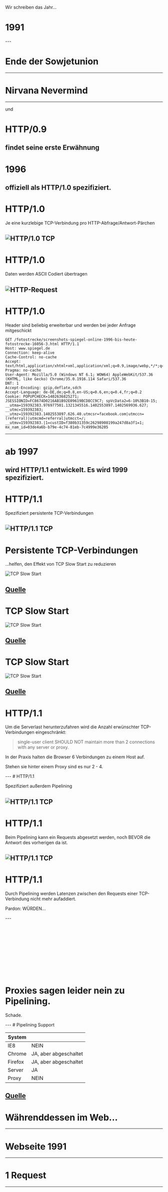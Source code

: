 <!-- .slide: data-background="images/backgrounds/shutterstock_197424404.jpg" data-state="inverted" -->

Wir schreiben das Jahr...

<h1 class="fragment">1991</h1>
---
<!-- .slide: data-background="images/backgrounds/shutterstock_147916586.jpg" data-state="inverted" -->

# Ende der Sowjetunion
---
<!-- .slide: data-background="images/backgrounds/nevermind.jpg" data-state="inverted" -->

# Nirvana Nevermind
---
<!-- .slide: data-background="images/backgrounds/1280px-Tim_Berners-Lee_CP_2.jpg" data-state="inverted faded grayscaled" -->

und

# HTTP/0.9

findet seine erste Erwähnung
---
<!-- .slide: data-background="images/backgrounds/shutterstock_4021051.jpg" data-state="inverted faded" -->

# 1996

offiziell als HTTP/1.0 spezifiziert.
---
# HTTP/1.0

Je eine kurzlebige TCP-Verbindung pro HTTP-Abfrage/Antwort-Pärchen

![HTTP/1.0 TCP](images/HTTP-1.0-TCP.png)
---
# HTTP/1.0

Daten werden ASCII Codiert übertragen

![HTTP-Request](images/HTTP-Request.png)
---
# HTTP/1.0
<!-- .slide: data-background="images/backgrounds/shutterstock_4021051.jpg" data-state="inverted faded" -->

Header sind beliebig erweiterbar und werden bei jeder Anfrage mitgeschickt

```
GET /fotostrecke/screenshots-spiegel-online-1996-bis-heute-fotostrecke-16056-3.html HTTP/1.1
Host: www.spiegel.de
Connection: keep-alive
Cache-Control: no-cache
Accept: text/html,application/xhtml+xml,application/xml;q=0.9,image/webp,*/*;q=0.8
Pragma: no-cache
User-Agent: Mozilla/5.0 (Windows NT 6.1; WOW64) AppleWebKit/537.36 (KHTML, like Gecko) Chrome/35.0.1916.114 Safari/537.36
DNT: 1
Accept-Encoding: gzip,deflate,sdch
Accept-Language: de-DE,de;q=0.8,en-US;q=0.6,en;q=0.4,fr;q=0.2
Cookie: POPUPCHECK=1402636825271; JSESSIONID=FC8674D0216AB1B92E09619BCD8CC9C7; spVcData2=6-10%3B10-15; __utma=159392383.976977501.1321345516.1402553897.1402569936.627; __utmc=159392383; __utmz=159392383.1402553897.626.40.utmcsr=facebook.com|utmccn=(referral)|utmcmd=referral|utmcct=/; __utmv=159392383.|1=custID=f380b31359c26298908199a247d8a3f1=1; mx_nam_id=03de4a6b-b79e-4c74-81eb-7c4999e36205
 ```
---
<!-- .slide: data-background="images/backgrounds/shutterstock_4021051.jpg" data-state="inverted faded" -->

# ab 1997

wird HTTP/1.1 entwickelt. Es wird 1999 spezifiziert.
---
# HTTP/1.1

Spezifiziert persistente TCP-Verbindungen

![HTTP/1.1 TCP](images/HTTP-1.1-TCP.png)
---
# Persistente TCP-Verbindungen

...helfen, den Effekt von TCP Slow Start zu reduzieren

![TCP Slow Start](images/tcp_slow_start.png)

[Quelle](https://libosong.appspot.com/spdy/index.html#20)
---
# TCP Slow Start

![TCP Slow Start](images/slow_start_graph.png)

[Quelle](http://packetlife.net/blog/2011/jul/5/tcp-slow-start/)
---
# TCP Slow Start

![TCP Slow Start](images/tcp_slow_start_request.png)

[Quelle](https://libosong.appspot.com/spdy/index.html#21)
---
# HTTP/1.1

Um die Serverlast herunterzufahren wird die Anzahl erwünschter TCP-Verbindungen eingeschränkt:

> single-user client SHOULD NOT maintain more than 2 connections with any server or proxy.

In der Praxis halten die Browser 6 Verbindungen zu einem Host auf.

<p class="fragment">Stehen sie hinter einem Proxy sind es nur 2 - 4.</p>
---
# HTTP/1.1

Spezifiziert außerdem Pipelining

![HTTP/1.1 TCP](images/HTTP-1.1-TCP-Pipelining.png)
---
# HTTP/1.1

Beim Pipelining kann ein Requests abgesetzt werden, noch BEVOR die Antwort des vorherigen da ist.

![HTTP/1.1 TCP](images/HTTP-1.1-TCP-Pipelining-2.png)
---
# HTTP/1.1

Durch Pipelining werden Latenzen zwischen den Requests einer TCP-Verbindung nicht mehr aufaddiert.

<p class="fragment">Pardon: WÜRDEN...</p>
---
<!-- .slide: data-background="images/reactions/tumblr_lbdnzkTGkq1qe0eclo1_r1_500.gif" data-state="inverted" -->

<br><br><br><br>
<br><br><br><br>
<br>
# Proxies sagen leider nein zu Pipelining.

<p class="fragment">Schade.</p>
---
# Pipelining Support

| System  |                                   |
|---------|-----------------------------------|
| IE8     | NEIN                              |
| Chrome  | JA, aber abgeschaltet             |
| Firefox | JA, aber abgeschaltet             |
| Server  | JA                                |
| Proxy   | NEIN                              |

[Quelle](https://libosong.appspot.com/spdy/index.html#17)
---
<!-- .slide: data-background="images/backgrounds/shutterstock_197553677.jpg" data-state="inverted" -->

# Währenddessen im Web...
---
<!-- .slide: data-background="images/backgrounds/website-1991.png" data-state="inverted" -->

# Webseite 1991
---
<!-- .slide: data-background="images/backgrounds/website-1991.png" data-state="inverted faded" -->

# 1 Request
---
<!-- .slide: data-background="images/reactions/tumblr_inline_my8bn7Af5g1raprkq.gif" data-state="inverted" -->

<br><br><br><br>
<br><br><br><br>
# Seite schnell, alles smooth, macht Spaß!
---
<!-- .slide: data-background="images/backgrounds/website-1996.png" data-state="inverted" -->

# Webseite 1996
---
<!-- .slide: data-background="images/backgrounds/website-1996.png" data-state="inverted faded" -->

# 7 Requests
---
<!-- .slide: data-background="images/reactions/tumblr_inline_my8bn7Af5g1raprkq.gif" data-state="inverted" -->

<br><br><br><br>
<br><br><br><br>
# Alles okay!
---
<!-- .slide: data-background="images/backgrounds/website-1998.png" data-state="inverted" -->

# Webseite 1998
---
<!-- .slide: data-background="images/backgrounds/website-1998.png" data-state="inverted faded" -->

# 85 Requests
---
<!-- .slide: data-background="images/reactions/r4lKi9i.gif" data-state="inverted" -->

<br><br><br><br>
<br><br><br><br>
# Ähm... 85 Requests?
---
<!-- .slide: data-background="images/backgrounds/website-2014.png" data-state="inverted" -->

# Webseite 2014
---
<!-- .slide: data-background="images/backgrounds/website-2014.png" data-state="inverted faded" -->

# 172 Requests
<h1 class="fragment">(ohne Werbung)</h1>

---
<!-- .slide: data-background="images/reactions/OaR0Y38.gif" data-state="inverted" -->

<br><br><br><br>
<br><br><br><br>
# 125 Requests? WTF-Copter!
---
# 1995 - heute

![HTTP Archive Trends](images/HTTP-Archive-Trends-Total-Size.png)

HTTP Requests: von 74 auf 96
---
<!-- .slide: data-background="images/backgrounds/shutterstock_195671744.jpg" data-state="inverted" -->

# Breitband to the Rescue?
---
# Nope!

![Bandwidth Benefits](images/Bandwidth-Benefits.png)

[Quelle](https://docs.google.com/a/chromium.org/viewer?a=v&pid=sites&srcid=Y2hyb21pdW0ub3JnfGRldnxneDoxMzcyOWI1N2I4YzI3NzE2)
---

> An increase from 5Mbps to 10Mbps results in a disappointing 5% improvement in page load times.

[Google](https://docs.google.com/a/chromium.org/viewer?a=v&pid=sites&srcid=Y2hyb21pdW0ub3JnfGRldnxneDoxMzcyOWI1N2I4YzI3NzE2)

---

# Problem Nr. 1: Latenzen!

---

# Latenz durch Distanz

| innerhalb Deutschlands | < 50 ms       |
|------------------------|---------------|
| USA                    | 100–150 ms    |
| Fernost                | bis zu 300 ms |

---

# Latenz durch Technologie

| 100BaseT-Ethernet      | 1 ms        |
|------------------------|-------------|
| WLAN 802.11b           | 10 ms       |
| Kabel allgemein        | 10 ms       |
| DSL-6000 ohne Fastpath | 40 ms       |
| DSL-2000 ohne Fastpath | 55 ms       |
| ISDN                   | 200 ms      |
| UMTS                   | 300–400 ms  |
| GPRS                   | 700–1000 ms |

---

# Blockade durch serverseitige Verarbeitung

Zeitverlust abhängig von Servergeschwindigkeit

---

# Einwirkung von Latenzen: ...

---

<video data-autoplay class="stretch" loop src="images/Bandbreite%20low.mp4"></video>

---

| Abschnitt        | Zeitverlust |
|------------------|-------------|
| Latenz           | 90 ms       |
| Übertragungszeit | 135 ms      |
| Wartezeit Server | 45 ms       |
| **Gesamtzeit**   | **270 ms**  |

---

# Effekt von 3-facher Bandbreite: ...

---

<video data-autoplay class="stretch" loop src="images/Bandbreite%20low%20and%20high.mp4"></video>

---

| Abschnitt        | 1x Bandbreite | 3x Bandbreite |
|------------------|---------------|---------------|
| Latenz           | 90 ms         | 90 ms         |
| Übertragungszeit | <span style="color: #FF6666">135 ms</span>        | <span style="color: #66FF99">45 ms</span>         |
| Wartezeit Server | 45 ms         | 45 ms         |
| Gesamtzeit       | <span style="color: #FF6666">270 ms</span>        | <span style="color: #66FF99">180 ms</span>         |

---

<!-- .slide: data-background="images/backgrounds/shutterstock_4021051.jpg" data-state="inverted" -->

# Problem Nr. 2: HTTP/1.x!

---
# Geringe Parallelisierbarkeit

![Bandwidth Benefits](images/HTTP-Blockade.png)

Browser machen nur 6 parallele TCP-Verbindungen auf.

<p class="fragment">(bzw. 2 - 4 hinter einem Proxy)</p>

<p class="fragment">Das Ergebnis: Aufaddieren von Latenzen</p>
---
# Ungenutzte Wartezeiten

![Bandwidth Benefits](images/HTTP-Latencies.png)

Requests müssen in Reihe abgearbeitet werden.

Pipelining würde da helfen.
---
# Kein Abbruchmechanismus

Sind alle TCP-Verbindungen mit Anfragen belegt, kann sich der Browser vorerst nicht mehr umentscheiden.

<p class="fragment">Blöd, wenn der Browser genau dann das `<script>`-Tag im Fuß der Seite findet.</p>
---
# Aufgeblasene Header

Das ständige Mitsenden der Header führt zu langsameren Anfragen.

<p class="fragment">Ein durchschnittlicher Header liegt bei 600 Bytes.</p>

<p class="fragment">Der SPON Header mit samt Cookie kommt z.B. auf knapp 1 KB.</p>

<p class="fragment">Übertragungszeit bei einem 1 MBit/s Upstream: 10 ms pro Request.</p>
---
<!-- .slide: data-background="images/reactions/tumblr_inline_mmrb6wlC0g1qz4rgp.gif" data-state="inverted" -->

<br><br><br><br>
<br><br><br><br>
# Was tun wir bisher dagegen?
---
<!-- .slide: data-background="images/backgrounds/shutterstock_4021051.jpg" data-state="inverted faded" -->

# Concatenieren

```js
grunt.initConfig({
  concat: {
    options: {
      separator: ';',
    },
    dist: {
      src: ['src/intro.js', 'src/project.js', 'src/outro.js'],
      dest: 'dist/built.js',
    },
  },
});
```
---
<!-- .slide: data-background="images/old_structure_resized.png" data-state="inverted faded" -->

# Bitmap-Spriting

```js
grunt.initConfig({
    sprite:{
      all: {
        src: 'path/to/your/sprites/*.png',
        destImg: 'destination/of/spritesheet.png',
        destCSS: 'destination/of/sprites.css'
      }
    }
  });
```
---
<!-- .slide: data-background="images/1351212646_ap_icons_white_social.png" data-state="inverted faded" -->

# SVG-Spriting

```html
<svg viewBox="0 0 100 100">
   <use xlink:href="defs.svg#icon-1"></use>
</svg>
```
---
<!-- .slide: data-background="images/icomoon.png" data-state="inverted faded" -->

# Icon Fonts verwenden
---
<!-- .slide: data-background="images/datauri.png" data-state="inverted" -->

# Ressourcen via Data-URIs inlinen
<br><br><br><br>
---
<!-- .slide: data-background="images/huey_pushed_vietnam.jpg" data-state="inverted faded" -->

# Nachteil:

Ändert sich ein Fragment aus diesen Datei-Paketen, muss alles neu übertragen werden.
---
# Desweiteren: Ressourcen über mehrere Hosts verteilen

<ul>
	<li class="fragment">Jeder Extra-Host ermöglicht 6 zusätzliche TCP-Verbindungen</li>
	<li class="fragment">Cookie-Header werden nur noch an den Haupt-Host gesendet</li>
</ul>
---
# Nachteile:

Jeder zusätzliche Host muss per DNS-Abfrage aufgelöst werden.
<p class="fragment">Jeder zusätzliche Host muss durch die TCP Slow Start Phase.</p>
<p class="fragment">Ab 4 Hosts dreht sich der Vorteil ins Negative um.</p>
---
<!-- .slide: data-background="images/reactions/tumblr_inline_n1h1w9xP6K1raprkq.gif" data-state="inverted" -->

<br><br><br><br>
<br><br><br><br>
# Puh, was für ein Aufwand!
---
<!-- .slide: data-background="images/reactions/SJxHr.gif" data-state="inverted" -->

<br><br><br><br>
<br><br><br><br>
# Enter HTTP/2, aka SPDY!
---
# HTTP/2
<!-- .slide: data-background="images/backgrounds/1761049_o.gif" data-state="inverted" -->

Daten werden binär codiert übertragen. Das ist effizienter und fehlertoleranter.
---
# HTTP/2

Headerdaten werden nur einmal zwischen den Parteien ausgetauscht. Sie gelten fortan für alle nachfolgenden Requests automatisch.

<p class="fragment">Wenn sich Header-Abschnitte später ändern, werden nur diese Teile neu übertragen (z.B. nach einem Login).</p>
---
# HTTP/2

Headerdaten werden komprimiert.

> Google observed an ~88% reduction in the size of request headers and an ~85% reduction in the size of response headers after enabling compression. This amounted to a saving of between 45 and 1142 ms in the overall page load time.

[Quelle](http://blog.teamtreehouse.com/making-the-web-faster-with-spdy)
---
# HTTP/2

[Tests der University of Delaware](http://www.eecis.udel.edu/~amer/PEL/poc/pdf/SPDY-Fan.pdf):

| Request headers | 1st         | 2nd        |
|-----------------|-------------|------------|
| HTTP Request    | 686.2       | 636.4      |
| SPDY Request    | 379.4 (55%) | 68.6 (10%) |

| Response headers | 1st         | 2nd        |
|------------------|-------------|------------|
| HTTP Response    | 444.6       | 418.7      |
| SPDY Response    | 202.0 (45%) | 69.2 (17%) |
---
# HTTP/2

Es wird nur eine einzelne TCP-Verbindung zu jedem Host geöffnet.

<p class="fragment">Alle Übertragungsfragmente werden in diesen einen Datenstrom hineingewoben<span class="fragment"> (gemultiplexed)</span></p>

<p class="fragment">Es handelt sich also um ein automatisches Spriting/Concatenieren auf Protokollebene!</p>
---
<!-- .slide: data-background="images/backgrounds/stock-photo-water-falls-at-glen-park-williamsville-new-york-198098444.jpg" data-state="inverted" -->

# HTTP/2 ist wie eine Stromschnelle
---
# Der Vergleich

<video data-autoplay class="stretch" loop src="images/mod_spdy%20World%20Flags%20Demo.mp4"></video>

---
## Prioritized Streams

HTTP/2 kann das Mischverhältnis der in seinen Datenstrom gewobenen Daten zu jeder Zeit verändern und an neue Gegebenheiten anpassen.

<p class="fragment">Auch kann die Übertragung einer angefangenen Datei komplett gestoppt und verworfen werden.</p>
---
## Prioritized Streams

Der Browser kann so Ressourcen mit verschiedenen Prios anfordern:

<ul>
	<li class="fragment">Hoch: Hauptdokument & Frames</li>
	<li class="fragment">Mittel: JavaScript, CSS und Fonts</li>
	<li class="fragment">Niedrig: `<link rel="subresource">`, `<video>`, `<audio>`, `<object>` und AJAX-Calls</li>
	<li class="fragment">Sehr niedrig: Bilder, Favicon</li>
</ul>
---
## Prioritized Streams

Ebenso kann der Server Ressoucen, die er für relevant hält, mit höherer Priorität durch die Leitung drücken.

<p class="fragment">Das nennt sich dann "Server Push".</p>
---
## Server Push

<video data-autoplay class="stretch" loop src="images/server-push.mp4"></video>
<!-- <iframe width="420" height="315" src="//www.youtube.com/embed/4Ai_rrhM8gA" frameborder="0" allowfullscreen></iframe> -->
---
# HTTP/2

ist bestandskompatibel und vollkommen transparent.

<p class="fragment">HTTP/2 wird grundsätzlich SSL-verschlüsselt verpackt, damit keine Übermittlungsstelle und auch kein Proxy etwas kaputt macht.</p>

<p class="fragment">(um zu vermeiden, was mit HTTP-Pipelining passiert ist)</p>
---
# HTTP/2

Zudem wird die SSL-Handshake-Phase genutzt, um sich gegenseitig über HTTP/2-Fähigkeiten zu informieren.
---
#HTTP/2

Eine Aushandlung via unverschlüsseltem HTTP ist möglich:
```
GET /page HTTP/1.1
Host: server.example.com
Connection: Upgrade, HTTP2-Settings
Upgrade: HTTP/2.0
HTTP2-Settings: (SETTINGS payload in Base64)
```
&nbsp;
```
HTTP/1.1 200 OK 3
Content-length: 243
Content-type: text/html
(... HTTP 1.1 response ...)
```
oder
```
HTTP/1.1 101 Switching Protocols 4
Connection: Upgrade
Upgrade: HTTP/2.0
(... HTTP 2.0 response ...)
```
<p class="fragment">(Anwendungsszenario: Server-zu-Server-Kommunikation)</p>
---
# Serverseitige Vorteile

> SPDY clients consume one Apache worker instead of six

[Quelle](http://www.neotys.com/blog/performance-of-spdy-enabled-web-servers/)
---
# Benchmark

|                                                         | HTTP                                     | HTTPS                                    |SPDY                                     |
|---------------------------------------------------------|------------------------------------------|------------------------------------------|-----------------------------------------|
| Maximum pages/s                                         | 16.3 @ 120 users                         | 15.9 @ 120 users                         | 98 @ 777 users                          |
| Response @ 100 users                                    | 1.1s                                     | 1.3s                                     | 1.1s                                    |
| Response @ 120 users                                    | 1.4 s                                    | 1.5s                                     | 1.1s                                    |
| Response @ 200 users                                    | 7.1s                                     | 7.8s                                     | 1.1s                                    |
| Response @ 777 users                                    | 70.2s                                    | 72s                                      | 2.7s                                    |
| First error                                             | 405 Users                                | 225 Users                                | 884 Users                               |

[Quelle](http://www.neotys.com/blog/performance-of-spdy-enabled-web-servers/)
---
# Speicherverbrauch

| System Memory | 01:00    | 02:00    | Diff = Consumed              |
|---------------|----------|----------|------------------------------|
| HTTP          | 3,357 MB | 3,416 MB | 59 MB                        |
| HTTPS         | 3,500 MB | 3,579 MB | 79 MB                        |
| SPDY          | 3,607 MB | 3,631 MB | 24 MB                        |

[Quelle](http://www.neotys.com/blog/performance-of-spdy-enabled-web-servers/)
---
# CPU-Auslastung

Idle-Time:

![CPU Idle Times](images/spdy-linux-cpu-idle.png)

[Quelle](http://www.neotys.com/blog/performance-of-spdy-enabled-web-servers/){.stretch}
---
# Browsersupport Desktop

| ![Chrome](images/browserlogos/chrome.png) | ![Safari](images/browserlogos/safari.png) | ![Firefox](images/browserlogos/firefox.png) | ![IE](images/browserlogos/ie.png) |
| ------------- | ------------- | ------------- | ------------- | ------------- |
| &#10004; | 8+ | &#10004; | 11+* |

*= nur IE11 auf Windows 8+

[Can I Use](http://caniuse.com/spdy)
---
# Browsersupport Mobile

| ![Chrome](images/browserlogos/android.png) | ![Chrome](images/browserlogos/chrome.png) | ![Safari](images/browserlogos/ios.png) | ![Firefox](images/browserlogos/firefox.png) | ![IE](images/browserlogos/ie.png) |
| ------------- | ------------- | ------------- | ------------- | ------------- |
| 3+ | 33+ | 8+ | 24+ | 11+ (WP8.1) |

[Can I Use](http://caniuse.com/spdy)
---
<!-- .slide: data-background="images/Caniuse-SPDY.png" data-state="inverted" -->

# Deutschland: 72.77% Support
---
<!-- .slide: data-background="images/Caniuse-SPDY.png" data-state="inverted" -->
# Wenn Safari 8 raus ist: 79.77%
---
# Serverseitige Unterstützung

* [mod_spdy](https://developers.google.com/speed/spdy/mod_spdy/) für Apache (ab 2.4 integriert)
* [ngx_http_spdy_module](http://nginx.org/en/docs/http/ngx_http_spdy_module.html) für NGINX
* [Eingebautes SPDY](http://wiki.eclipse.org/Jetty/Feature/SPDY) in Jetty (ab 7.6.2)
* Eingebautes SPDY in OpenLiteSpeed (ab 1.2.7)

---
<!-- .slide: data-background="images/backgrounds/5261568726_d51149d62c_b.jpg" data-state="inverted faded" -->

# Seiten, die SPDY nutzen

* Google
* Facebook
* Twitter
* WordPress.com
* Cloudflare CDN
* Synology

---
<!-- .slide: data-background="images/reactions/tumblr_inline_mxzcnayKCb1raprkq.gif" data-state="inverted" -->

<br><br><br><br>
<br><br><br><br>
# Handlungsanweisung

Jetzt anfangen, HTTP/2 bzw. SPDY zu nutzen!
---
# Handlungsanweisung

Domain-Sharding vermeiden! Es bringt uns keinerlei Vorteile mehr.

<p class="fragment">(stattdessen erzeugt es nur überflüssige DNS-Lookups)</p>

<p class="fragment">Außerdem: Ein einzelner Host kann die Ressourcen-Priorisierung besser verwalten.</p>

<p class="fragment">Den Einsatz von CDNs neu abwägen.</p>
---
# Handlungsanweisung

Spriting und Concatenieren absolut vermeiden!

<p class="fragment">Stattdessen: Zusehen, ob man seine Dateien nicht automatisiert noch kleiner bekommt!</p>

<p class="fragment">(krank, oder?)</p>

<p class="fragment">(Aber so kommen wir nah an das Konzept von Delta-Updates heran)</p>
---
# Handlungsanweisung

Server Push für alle kritischen Ressourcen konfigurieren:

z.B. in Apache via Header-Directive:

```
X-Associated-Content: "/foo.css":1,"/bar.js":1,"/baz.js":1
```

(Prio 0 = Hoch, Prio 7 = Niedrig)
---
<!-- .slide: data-background="images/reactions/tumblr_mnj888Jab71s6z99jo1_500.gif" data-state="inverted" -->

<br><br><br><br>
<br><br><br><br>
<br><br>
# Profit!
---
<!-- .slide: data-background="images/backgrounds/5114726812_4f9cf2851d_b.jpg" data-state="inverted faded" -->

# Zukunftsmusik

<p class="fragment">[HTTP/3](http://www.mnot.net/blog/2014/01/30/http2_expectations) mit weiteren Features wie z.B. DNS-Push.</p>
<p class="fragment">[QUIC](http://blog.chromium.org/2013/06/experimenting-with-quic.html), das auf UDP statt TCP aufsetzt. Wird von den Google Services schon heute genutzt.</p>

---
# Weiterführende Literatur

* [High Performance Networking](http://chimera.labs.oreilly.com/books/1230000000545/ch12.html#HTTP2_UPGRADE)
* [Making The Web Faster With SPDY](http://blog.teamtreehouse.com/making-the-web-faster-with-spdy)
* [SPDYCheck.org](http://spdycheck.org/)
* [Evaluating the Performance of SPDY-enabled Web Servers](http://www.neotys.com/blog/performance-of-spdy-enabled-web-servers/)
